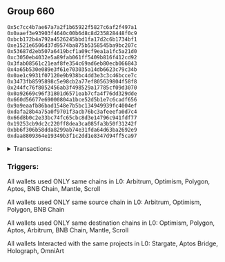 ## Group 660

```0xb594d6344a696de0757b043d3e7f64d3c2d71681
0x5c7cc4b7ae67a7a2f1b65922f5827c6af2f497a1
0x0aaef3e93903f4640c00b6d8c8d235828448f0c9
0xbcb172b4a792a4526245bbd1fa17d2c6b1734bf1
0xe1521e6506d37d9574ba875b5358545ba9bc207c
0x53687d2eb507a6419bcf1a09cf9ea1a1fc5a21d0
0xc3050eb4032e5a89fab061ff5409b816f412cd92
0x3fab08561c21eaf8fe354c69ad6eb80ecb066843
0x4a65b530e089e3f61e703035a14db6623c79c34b
0x0ae1c9931f07120e9b938bc4dd3e3c3c46bcce7c
0x3473fb8595898c5e98cb2a77ef805639804f58f8
0x244fc76f8052456ab3f498529a17785cf09d3070
0x0a92669c96f31801d6571eab7cfa4f76dd329dde
0x660d56677e69000804a1bce52d5b1e7c6cadf656
0x9a9eaafb86bad1548e7b5bc134949939fc4004ef
0xdafa28b4a75a0f9701f3acb76bc3afeeefa0d7c4
0x66d8b0c2e33bc74fc65cbc8d3e14796c941fdf77
0x19253cb9dc2c220ff8dea3ca085fa3b50f31242f
0xbb6f306b58dda8299ab74e31fda64d63ba2692e9
0xdaa8809364e19349b3f1c2dd1e8347d94ff5ca97
```
<details>
<summary>Transactions:</summary>

Hashes: 

Wallet: 0xb594d6344a696de0757b043d3e7f64d3c2d71681

       Hash: 0x3e079531013107c7558c6f11ead0ad110762264190393a2d870786dab60fd461
         - source chain: Arbitrum
         - destination chain: Optimism
         - project: Stargate
         - contract: 0x352d8275aae3e0c2404d9f68f6cee084b5beb3dd
         - value USD: 47.146235152
       Hash: 0x32ca36dc0f72c7da449da4a3f03c1d2e99f96758f5ad81db6843a9da356e0b94
         - source chain: Optimism
         - destination chain: Polygon
         - project: Stargate
         - contract: 0x701a95707a0290ac8b90b3719e8ee5b210360883
         - value USD: 28.241293919
       Hash: 0x979964693e5300758f5a675801b18211390ac4327086633c98bbb85c32ff41b7
         - source chain: Polygon
         - destination chain: Aptos
         - project: Aptos Bridge
         - contract: 0x488863d609f3a673875a914fbee7508a1de45ec6
       Hash: 0x7b6ee5e3e00ed75a25c75c2700a033d9aa1627e49cfddc567102c5babd182557
         - source chain: Optimism
         - destination chain: Arbitrum
         - project: Stargate
         - contract: 0x701a95707a0290ac8b90b3719e8ee5b210360883
         - value USD: 39.829239329
       Hash: 0x51c83ff5fb6fd899365c3bda92d92273c0273d0423f2577ac39941f99ec1139b
         - source chain: Arbitrum
         - destination chain: Optimism
         - project: Stargate
         - contract: 0x352d8275aae3e0c2404d9f68f6cee084b5beb3dd
         - value USD: 0.803826467
       Hash: 0x2df507181275424bb4e1306e66433e501b090259fa19d97389090222bbc86cd4
         - source chain: Arbitrum
         - destination chain: Polygon
         - project: Stargate
         - contract: 0x352d8275aae3e0c2404d9f68f6cee084b5beb3dd
         - value USD: 0.9121399292
       Hash: 0x095fa2ad29d491bc62d3d82b5b8e1719fcf9d30a3bb1b3fb1ccc3e9aacb76eaa
         - source chain: Arbitrum
         - destination chain: Polygon
         - project: Stargate
         - contract: 0x352d8275aae3e0c2404d9f68f6cee084b5beb3dd
         - value USD: 3.409248313
       Hash: 0x6b0cbe08e8fae6dca578d2323bcc33bf161c969f234328a97ef16d784c1408fc
         - source chain: Optimism
         - destination chain: BNB Chain
         - project: Stargate
         - contract: 0x701a95707a0290ac8b90b3719e8ee5b210360883
         - value USD: 5.708238948
       Hash: 0x7fff1b9f991d03a7bfaf432c81afde9fa059c3384f06ead8e1f848e640815c98
         - source chain: Polygon
         - destination chain: BNB Chain
         - project: Holograph
         - contract: 0x6f484eacd997d9880205af22f6a4881ea0e1ccd7
       Hash: 0x2abfd3aff07f7fbd79a68a58cb93f29c985ce5cc6b9701e85c351e85879d1826
         - source chain: Optimism
         - destination chain: Polygon
         - project: Holograph
         - contract: 0x6f484eacd997d9880205af22f6a4881ea0e1ccd7
       Hash: 0x50b1576f67297435225bffb79857d0f0aed261b4e3115896ac175e5b0ea1ef29
         - source chain: BNB Chain
         - destination chain: Polygon
         - contract: 0x3668c325501322ceb5a624e95b9e16a019cdebe8
       Hash: 0xcc9ac74ec08a5f46846fb7ccfedb0b7ad4c7f11b5e4de422b11a480193f41322
         - source chain: BNB Chain
         - destination chain: Mantle
         - contract: 0x3668c325501322ceb5a624e95b9e16a019cdebe8
       Hash: 0x7150b416a9691d852423a90a3a30dd9fc982433fdd4d04fe0617d5ae65b95896
         - source chain: BNB Chain
         - destination chain: Scroll
         - project: OmniArt
         - contract: 0x2be24c5cbcb08754443555a02076edc22151c8bf
Wallet: 0x5c7cc4b7ae67a7a2f1b65922f5827c6af2f497a1

       Hash:0x703194ec0bf16026292b1c090eae3008ca27721a18917cc7eb8d6dc0b34d7442
         - source chain: Arbitrum
         - destination chain: Optimism
         - project: Stargate
         - contract: 0x352d8275aae3e0c2404d9f68f6cee084b5beb3dd
         - value USD: 47.333323386
       Hash:0x74a1a5456f29583140299267078a5310fd9717e06362f151d2121080bf541f00
         - source chain: Optimism
         - destination chain: Polygon
         - project: Stargate
         - contract: 0x701a95707a0290ac8b90b3719e8ee5b210360883
         - value USD: 27.658991268
       Hash:0x249772b42515570fa5ed2a3f14ece2e7ad46c9b28a0dbe4583ebb67b0a82c19a
         - source chain: Polygon
         - destination chain: Aptos
         - project: Aptos Bridge
         - contract: 0x488863d609f3a673875a914fbee7508a1de45ec6
       Hash:0x9c4babfb1871921c300c6c06ad46b182566f30004373e1143550bc3a762519c3
         - source chain: Optimism
         - destination chain: Arbitrum
         - project: Stargate
         - contract: 0x701a95707a0290ac8b90b3719e8ee5b210360883
         - value USD: 39.426923781
       Hash:0xc744acc4b9d6b0ad9e7a195cf53ce24be00bddcf9abbd1029e333aa8ad4d2b50
         - source chain: Arbitrum
         - destination chain: Optimism
         - project: Stargate
         - contract: 0x352d8275aae3e0c2404d9f68f6cee084b5beb3dd
         - value USD: 0.803826467
       Hash:0x2502e2ebc81efb6a1a3766337c445c67859eb573b61e092f027025bf837c5fbd
         - source chain: Arbitrum
         - destination chain: Polygon
         - project: Stargate
         - contract: 0x352d8275aae3e0c2404d9f68f6cee084b5beb3dd
         - value USD: 0.9121399292
       Hash:0xfff15293ae523ffd53c73c3a58b815a96366db25b4810bbbe5d35cc52b58fcc0
         - source chain: Arbitrum
         - destination chain: Polygon
         - project: Stargate
         - contract: 0x352d8275aae3e0c2404d9f68f6cee084b5beb3dd
         - value USD: 3.409248313
       Hash:0x9e48a926937a1c7a891ab5ca89e66a29691714addfbb7ff9c688bd31845a480d
         - source chain: Optimism
         - destination chain: BNB Chain
         - project: Stargate
         - contract: 0x701a95707a0290ac8b90b3719e8ee5b210360883
         - value USD: 5.211245749
       Hash:0xa22f0a0ac0482683ab48df526bffa51bfadae0f61818f862d7547ffbfe40ac28
         - source chain: Polygon
         - destination chain: BNB Chain
         - project: Holograph
         - contract: 0x6f484eacd997d9880205af22f6a4881ea0e1ccd7
       Hash:0x5593ac74b323e63b1677d298056f36ef0eaab90b516d9644c490abd4c95654b2
         - source chain: Optimism
         - destination chain: Polygon
         - project: Holograph
         - contract: 0x6f484eacd997d9880205af22f6a4881ea0e1ccd7
       Hash:0xeaaf691b740751af25e4cfcf29309a452d87c8b8979752aee6c446060204e14d
         - source chain: BNB Chain
         - destination chain: Polygon
         - contract: 0x3668c325501322ceb5a624e95b9e16a019cdebe8
       Hash:0xa02ca4c1bc806ceed97cc352c0eefea7ee468e329f061942adea56d479f20629
         - source chain: Optimism
         - destination chain: Polygon
         - project: Stargate
         - contract: 0x701a95707a0290ac8b90b3719e8ee5b210360883
         - value USD: 5.01877571
       Hash:0x4204d6f2aa86b071ed7c811470ebf9ece91b2dda5d6cef509340d56d6f446402
         - source chain: BNB Chain
         - destination chain: Mantle
         - contract: 0x3668c325501322ceb5a624e95b9e16a019cdebe8
       Hash:0x157e6a0bb2a142be313098122671bb5cba5a81b78585ab8e32befc56fe397e0f
         - source chain: BNB Chain
         - destination chain: Scroll
         - project: OmniArt
         - contract: 0x2be24c5cbcb08754443555a02076edc22151c8bf
Wallet: 0x0aaef3e93903f4640c00b6d8c8d235828448f0c9

       Hash:0x48fc52834970fbbd1d18c551a410ce28758a0b39ec4378b61492ec323f68f352
         - source chain: Arbitrum
         - destination chain: Optimism
         - project: Stargate
         - contract: 0x352d8275aae3e0c2404d9f68f6cee084b5beb3dd
         - value USD: 46.959146917
       Hash:0x877cd1de52ba98f9f1a74da0861adfed5d562a2e6e5fafb5b3bd415c96a474c9
         - source chain: Optimism
         - destination chain: Polygon
         - project: Stargate
         - contract: 0x701a95707a0290ac8b90b3719e8ee5b210360883
         - value USD: 28.083801415
       Hash:0xf30f11bde4d2439de0ff2ff16ff51aa5f4f28560d98a145cdaa38ac140a09a15
         - source chain: Polygon
         - destination chain: Aptos
         - project: Aptos Bridge
         - contract: 0x488863d609f3a673875a914fbee7508a1de45ec6
       Hash:0x2ed8c8bf63869cd82d3c9d64029dd3c6c9d527f734db51147d11c302c4d7f55a
         - source chain: Optimism
         - destination chain: Arbitrum
         - project: Stargate
         - contract: 0x701a95707a0290ac8b90b3719e8ee5b210360883
         - value USD: 40.432712653
       Hash:0x0f65c2d77099c5f6c28a688953d8ea39d4128cebf67356370f3f7f98661d5231
         - source chain: Arbitrum
         - destination chain: Optimism
         - project: Stargate
         - contract: 0x352d8275aae3e0c2404d9f68f6cee084b5beb3dd
         - value USD: 0.803826467
       Hash:0xabfe8088ce1be97d586cd2cad7d9765cc3afcc21708b8e44907cbac87e6e3280
         - source chain: Arbitrum
         - destination chain: Polygon
         - project: Stargate
         - contract: 0x352d8275aae3e0c2404d9f68f6cee084b5beb3dd
         - value USD: 0.9121399292
       Hash:0x9701679d8610f59435cece6a3cad8acae705ec4ca8f8fcdbface86fbb90333dc
         - source chain: Arbitrum
         - destination chain: Polygon
         - project: Stargate
         - contract: 0x352d8275aae3e0c2404d9f68f6cee084b5beb3dd
         - value USD: 3.409248313
       Hash:0x6f41a393bcb6caaa23a2266355804d90b38066b8a6de3c0bd6cfc45ab6317932
         - source chain: Optimism
         - destination chain: BNB Chain
         - project: Stargate
         - contract: 0x701a95707a0290ac8b90b3719e8ee5b210360883
         - value USD: 5.191770765
       Hash:0xe388ffd656ecaf7ec5582030a1787d5a557d5fa95472c0c505ab375c8f67ff61
         - source chain: Polygon
         - destination chain: BNB Chain
         - project: Holograph
         - contract: 0x6f484eacd997d9880205af22f6a4881ea0e1ccd7
       Hash:0x2a4a5a38d5f7e6ffd7371a31190029087f19753894a7156bcd445d6c7f33ac8a
         - source chain: Optimism
         - destination chain: Polygon
         - project: Holograph
         - contract: 0x6f484eacd997d9880205af22f6a4881ea0e1ccd7
       Hash:0x04d644f74fd72330ce0aa81d3fc2e4c0ecadb8b404aabde75969a961868c3b69
         - source chain: BNB Chain
         - destination chain: Polygon
         - contract: 0x3668c325501322ceb5a624e95b9e16a019cdebe8
       Hash:0x4c8beae07d56de462d3b2fb44bc1e331a03d8b7c64b8e5dfd53619932c4bea7f
         - source chain: Optimism
         - destination chain: Polygon
         - project: Stargate
         - contract: 0x701a95707a0290ac8b90b3719e8ee5b210360883
         - value USD: 5.017049344
       Hash:0x91e390eb159bc7134a5501fde34be92dba0fffbbac65aa5660e8e392941c0c33
         - source chain: BNB Chain
         - destination chain: Mantle
         - contract: 0x3668c325501322ceb5a624e95b9e16a019cdebe8
       Hash:0xe465604f791a003eb330b346658c2464948ce9c863e35e3d92a31defe43fd64e
         - source chain: BNB Chain
         - destination chain: Scroll
         - project: OmniArt
         - contract: 0x2be24c5cbcb08754443555a02076edc22151c8bf
Wallet: 0xbcb172b4a792a4526245bbd1fa17d2c6b1734bf1

       Hash:0x7d87b2bced93508965fea1edacc135232cc16fa4c9e6776ae256360f52d0cf2c
         - source chain: Arbitrum
         - destination chain: Optimism
         - project: Stargate
         - contract: 0x352d8275aae3e0c2404d9f68f6cee084b5beb3dd
         - value USD: 45.649529274
       Hash:0xf5fc713f5015f08fa75fafa19e5ef38056b8c143a671c4691482b9b7343601c8
         - source chain: Optimism
         - destination chain: Polygon
         - project: Stargate
         - contract: 0x701a95707a0290ac8b90b3719e8ee5b210360883
         - value USD: 26.750839053
       Hash:0x4393363a3092f9dbd8374c50046fabb8a8d3f7d4c916401a0d2a22f67a512242
         - source chain: Polygon
         - destination chain: Aptos
         - project: Aptos Bridge
         - contract: 0x488863d609f3a673875a914fbee7508a1de45ec6
       Hash:0x791d3ad2b1be575b7bb8852785d0909b1d1c62928c374956f07bc3bf21603a30
         - source chain: Optimism
         - destination chain: Arbitrum
         - project: Stargate
         - contract: 0x701a95707a0290ac8b90b3719e8ee5b210360883
         - value USD: 39.225766006
       Hash:0x50bad2031a1be3f2db939a02bf388ceb11e33691c66bb2e9726f08d5781c5d30
         - source chain: Arbitrum
         - destination chain: Optimism
         - project: Stargate
         - contract: 0x352d8275aae3e0c2404d9f68f6cee084b5beb3dd
         - value USD: 0.8038262843
       Hash:0x56d304175d141cd0a834c967a37f1834a9ae2ef6b71a9d0e6c5452bd64f58f93
         - source chain: Arbitrum
         - destination chain: Polygon
         - project: Stargate
         - contract: 0x352d8275aae3e0c2404d9f68f6cee084b5beb3dd
         - value USD: 0.9121389293
       Hash:0x396666f415ab532f1f78e21ab811f7e5dabbef748f71e0fe64403c8b6c7b4657
         - source chain: Arbitrum
         - destination chain: Polygon
         - project: Stargate
         - contract: 0x352d8275aae3e0c2404d9f68f6cee084b5beb3dd
         - value USD: 3.409248313
       Hash:0x085f36863b9ee719f713198d4b5a4509bc39cbf95aaa67f1fdb4ae3af3143567
         - source chain: Optimism
         - destination chain: Polygon
         - project: Stargate
         - contract: 0x701a95707a0290ac8b90b3719e8ee5b210360883
         - value USD: 5.435052917
       Hash:0x1dbb5e3182603355fec111d4a2c63b804e1dc1f941fbd5ef76051aaf1d3d3e0d
         - source chain: Optimism
         - destination chain: BNB Chain
         - project: Stargate
         - contract: 0x701a95707a0290ac8b90b3719e8ee5b210360883
         - value USD: 5.197990357
       Hash:0x5cf27ba7c0d73b3a3180313fb5badf0426a5fff4c8323beeb3b3a6bd977f6866
         - source chain: Polygon
         - destination chain: BNB Chain
         - project: Holograph
         - contract: 0x6f484eacd997d9880205af22f6a4881ea0e1ccd7
       Hash:0xe8de02bbb30f744e6abe447aae76590c6eec64d48cbb5d7c47e0d618a3f314d6
         - source chain: Optimism
         - destination chain: Polygon
         - project: Holograph
         - contract: 0x6f484eacd997d9880205af22f6a4881ea0e1ccd7
       Hash:0xce41faeba8ed5fdcbaa0af868101e8de8e4f9996f63f0adbbfaa0f754afe7cc4
         - source chain: BNB Chain
         - destination chain: Polygon
         - contract: 0x3668c325501322ceb5a624e95b9e16a019cdebe8
       Hash:0x35a6260e0230d91a45d7d10aff707d68e6b03445e9065aaeb61e18224711ea3d
         - source chain: Optimism
         - destination chain: Polygon
         - project: Stargate
         - contract: 0x701a95707a0290ac8b90b3719e8ee5b210360883
         - value USD: 5.01815958
       Hash:0x8a2ed500de6fb8ac3d145b0ed67c3c7c7412719fc184bad1c2bae66680a989a5
         - source chain: BNB Chain
         - destination chain: Mantle
         - contract: 0x3668c325501322ceb5a624e95b9e16a019cdebe8
       Hash:0x8060052e6467261cfa2615615fb7431dd36065ba8cec7ef4a9fd453c93947aea
         - source chain: BNB Chain
         - destination chain: Scroll
         - project: OmniArt
         - contract: 0x2be24c5cbcb08754443555a02076edc22151c8bf
Wallet: 0xe1521e6506d37d9574ba875b5358545ba9bc207c

       Hash:0xb5719fbf402207a209aad7c7121b8f77fe3d9851fe4184f7c0491a82619c612e
         - source chain: Arbitrum
         - destination chain: Optimism
         - project: Stargate
         - contract: 0x352d8275aae3e0c2404d9f68f6cee084b5beb3dd
         - value USD: 45.08826457
       Hash:0x59ed689c0a8757ad2f34d5a453c5672fffffca1fd568a1ad2c85fd958afb0f31
         - source chain: Optimism
         - destination chain: Polygon
         - project: Stargate
         - contract: 0x701a95707a0290ac8b90b3719e8ee5b210360883
         - value USD: 25.963520605
       Hash:0xe5fd256c4a85a0f382de80fa8c5b12abbb112fbce2ddde740b58811613a01473
         - source chain: Polygon
         - destination chain: Aptos
         - project: Aptos Bridge
         - contract: 0x488863d609f3a673875a914fbee7508a1de45ec6
       Hash:0x70925410cea60b729fd7cb30a2e70bb6a58c5cf930d548c95c5bbaea753b0ce5
         - source chain: Optimism
         - destination chain: Arbitrum
         - project: Stargate
         - contract: 0x701a95707a0290ac8b90b3719e8ee5b210360883
         - value USD: 37.214188262
       Hash:0x081bdf902658c7279c3bd352c7e4927e08a5f64e02184e05d21529263a3a0b61
         - source chain: Arbitrum
         - destination chain: Optimism
         - project: Stargate
         - contract: 0x352d8275aae3e0c2404d9f68f6cee084b5beb3dd
         - value USD: 0.803826467
       Hash:0x3d5ae7d6d22209582dd85bf197510be9bf53ac8dff77c5914a42fa0cb4ad4a8e
         - source chain: Arbitrum
         - destination chain: Polygon
         - project: Stargate
         - contract: 0x352d8275aae3e0c2404d9f68f6cee084b5beb3dd
         - value USD: 0.9121399292
       Hash:0x4518061adec458d23f9a881880c1a28244f043987b981c0f908a6434d6056ba6
         - source chain: Arbitrum
         - destination chain: Polygon
         - project: Stargate
         - contract: 0x352d8275aae3e0c2404d9f68f6cee084b5beb3dd
         - value USD: 3.409249313
       Hash:0x522d476fd51e23fb119e6a5f641ab4b2ebc82091c6da5fc81b41768975b9b1a1
         - source chain: Optimism
         - destination chain: Polygon
         - project: Stargate
         - contract: 0x701a95707a0290ac8b90b3719e8ee5b210360883
         - value USD: 5.442573557
       Hash:0x0574f70ca2a748347594d16e8d9a4e9425d82f0020e3985963f6faecb4162010
         - source chain: Optimism
         - destination chain: BNB Chain
         - project: Stargate
         - contract: 0x701a95707a0290ac8b90b3719e8ee5b210360883
         - value USD: 5.888882181
       Hash:0x3172b72a7566edbe89bec1f8d30c09358af69f5ccd2a2d959e89288a9307a6f6
         - source chain: Polygon
         - destination chain: BNB Chain
         - project: Holograph
         - contract: 0x6f484eacd997d9880205af22f6a4881ea0e1ccd7
       Hash:0x20948026d6059490a1ecd18db6a1a4315d9b4051996b696ed73999c856fe5b43
         - source chain: Optimism
         - destination chain: Polygon
         - project: Holograph
         - contract: 0x6f484eacd997d9880205af22f6a4881ea0e1ccd7
       Hash:0x7dc5baa5bcafd1b91f4633211dbc929923a7f16e69c26d9139ab3f5b096d83bf
         - source chain: BNB Chain
         - destination chain: Polygon
         - contract: 0x3668c325501322ceb5a624e95b9e16a019cdebe8
       Hash:0xc115e167355be6400766774b85fbedcbecb82e2369a644a960d47107059b6271
         - source chain: Optimism
         - destination chain: Polygon
         - project: Stargate
         - contract: 0x701a95707a0290ac8b90b3719e8ee5b210360883
         - value USD: 5.018464644
       Hash:0xa92e1d3949ede507c0d423e25d279ce4730dace9a38d0d8cc95226157bbc9d41
         - source chain: BNB Chain
         - destination chain: Mantle
         - contract: 0x3668c325501322ceb5a624e95b9e16a019cdebe8
       Hash:0xbbc20ab677400650adc7b60b19746b81f30969e3b1501747d90056eb2e73cb11
         - source chain: BNB Chain
         - destination chain: Scroll
         - project: OmniArt
         - contract: 0x2be24c5cbcb08754443555a02076edc22151c8bf
Wallet: 0x53687d2eb507a6419bcf1a09cf9ea1a1fc5a21d0

       Hash:0xb0403845014f94d57b225c3d0d0d47aed2cad5c5e6a66c0e478afa7f67315cd6
         - source chain: Arbitrum
         - destination chain: Optimism
         - project: Stargate
         - contract: 0x352d8275aae3e0c2404d9f68f6cee084b5beb3dd
         - value USD: 46.023705743
       Hash:0x6c8c7763fff592e0836257a2016904bd63824bccdf818b7ccac8fd19baf0f43f
         - source chain: Optimism
         - destination chain: Polygon
         - project: Stargate
         - contract: 0x701a95707a0290ac8b90b3719e8ee5b210360883
         - value USD: 27.100410742
       Hash:0xffe6417a7920d4b8b47e4315482806abebf9ab4e00bfe76f79c9ad6f9bf0b49a
         - source chain: Polygon
         - destination chain: Aptos
         - project: Aptos Bridge
         - contract: 0x488863d609f3a673875a914fbee7508a1de45ec6
       Hash:0x3f08e7cb01adba502bf87e1009502a2e9ab36c25fb40628037ef0b26d32e0c9a
         - source chain: Optimism
         - destination chain: Arbitrum
         - project: Stargate
         - contract: 0x701a95707a0290ac8b90b3719e8ee5b210360883
         - value USD: 38.421134909
       Hash:0x5ea3458f30a028cd9b0af54e09aad46f06a7ddf9604fbde121709d834fd35c5a
         - source chain: Arbitrum
         - destination chain: Optimism
         - project: Stargate
         - contract: 0x352d8275aae3e0c2404d9f68f6cee084b5beb3dd
         - value USD: 0.8038264671
       Hash:0x585749223db95d710113c3b3261ba573b745c5c98d7d4333719338d698f86168
         - source chain: Arbitrum
         - destination chain: Polygon
         - project: Stargate
         - contract: 0x352d8275aae3e0c2404d9f68f6cee084b5beb3dd
         - value USD: 0.9121399292
       Hash:0x2617d5e2f31e76c9cd34441406de62ebce30f13c3335317a7c9c0d5b771e1871
         - source chain: Arbitrum
         - destination chain: Polygon
         - project: Stargate
         - contract: 0x352d8275aae3e0c2404d9f68f6cee084b5beb3dd
         - value USD: 3.409248313
       Hash:0xbf8e037c50c5a83972a52e36c7d93996ce10acaf7c5bbb2668cad8c172f54bbf
         - source chain: Optimism
         - destination chain: Polygon
         - project: Stargate
         - contract: 0x701a95707a0290ac8b90b3719e8ee5b210360883
         - value USD: 5.435239941
       Hash:0x6fe68090adcf21f7411d3ff6f169cfa0525312dcad3060feef09ba2d48daf855
         - source chain: Optimism
         - destination chain: BNB Chain
         - project: Stargate
         - contract: 0x701a95707a0290ac8b90b3719e8ee5b210360883
         - value USD: 5.894207544
       Hash:0x2133889faadb78112b387cc0137dd8a5489dc6c9abc763f1ed5648607eb0a20d
         - source chain: Polygon
         - destination chain: BNB Chain
         - project: Holograph
         - contract: 0x6f484eacd997d9880205af22f6a4881ea0e1ccd7
       Hash:0x5ee904acd1915c203755a70f59676179caea4f8c72a32e2ab18bbfc9641945fa
         - source chain: Optimism
         - destination chain: Polygon
         - project: Holograph
         - contract: 0x6f484eacd997d9880205af22f6a4881ea0e1ccd7
       Hash:0x286ade2dc4399fe8016f0cc9402b5df1d4b73831acbff321973e07d53c562cd7
         - source chain: BNB Chain
         - destination chain: Polygon
         - contract: 0x3668c325501322ceb5a624e95b9e16a019cdebe8
       Hash:0x3d44b8f5e8be1937a89fcde462f6dc1568a825aa124fde0bd92e6a41ef5e4633
         - source chain: Optimism
         - destination chain: Polygon
         - project: Stargate
         - contract: 0x701a95707a0290ac8b90b3719e8ee5b210360883
         - value USD: 5.018712697
       Hash:0x716d75ab3b072665e7dff37dde83a736b322cd795bbf55f1887d9e2fe3b7a047
         - source chain: BNB Chain
         - destination chain: Mantle
         - contract: 0x3668c325501322ceb5a624e95b9e16a019cdebe8
       Hash:0xe16142327ac5dadd7d7a8e00dae146201f1a74bd599bd2cf553855b78ed461d1
         - source chain: BNB Chain
         - destination chain: Scroll
         - project: OmniArt
         - contract: 0x2be24c5cbcb08754443555a02076edc22151c8bf
Wallet: 0xc3050eb4032e5a89fab061ff5409b816f412cd92

       Hash:0x8d3bc08b8a985a12f239f539e778ecd1d9ec27101073261f46e3cddf32cf2011
         - source chain: Arbitrum
         - destination chain: Optimism
         - project: Stargate
         - contract: 0x352d8275aae3e0c2404d9f68f6cee084b5beb3dd
         - value USD: 44.526999865
       Hash:0x084f59ebab1f10e57777cbc7c57198a44a4c3a505177ed09634083567a04a90d
         - source chain: Optimism
         - destination chain: Polygon
         - project: Stargate
         - contract: 0x701a95707a0290ac8b90b3719e8ee5b210360883
         - value USD: 25.58746738
       Hash:0x61c922ba1a315e1c79bf670cade8287f9f9ec34c0b961e28fa54b159d8e92739
         - source chain: Polygon
         - destination chain: Aptos
         - project: Aptos Bridge
         - contract: 0x488863d609f3a673875a914fbee7508a1de45ec6
       Hash:0x74ce4d6c982029c33dbefe0c5c41f3a016d5639cdc7e64009c8b3b93155d53c5
         - source chain: Optimism
         - destination chain: Arbitrum
         - project: Stargate
         - contract: 0x701a95707a0290ac8b90b3719e8ee5b210360883
         - value USD: 38.421134909
       Hash:0xcb6861ba1c16e02edbee2f70389b2ca31dfc60632dafaec991e9271e1e9230c1
         - source chain: Arbitrum
         - destination chain: Optimism
         - project: Stargate
         - contract: 0x352d8275aae3e0c2404d9f68f6cee084b5beb3dd
         - value USD: 0.803826467
       Hash:0x0421b92becd69f728eb6c843668be25f4b03c0dbe352b1dc054f7b185da903aa
         - source chain: Arbitrum
         - destination chain: Polygon
         - project: Stargate
         - contract: 0x352d8275aae3e0c2404d9f68f6cee084b5beb3dd
         - value USD: 0.9121399292
       Hash:0xbe3043f134424f41ed218ec1e25f9195f1be7f0899c494b1db74e2a9552357f8
         - source chain: Arbitrum
         - destination chain: Polygon
         - project: Stargate
         - contract: 0x352d8275aae3e0c2404d9f68f6cee084b5beb3dd
         - value USD: 3.409247313
       Hash:0x9fb8448dc0f45d47d6c4a2798f96cc93b240aca5a593009a21ea9aefdacc2386
         - source chain: Optimism
         - destination chain: Polygon
         - project: Stargate
         - contract: 0x701a95707a0290ac8b90b3719e8ee5b210360883
         - value USD: 5.435334953
       Hash:0x70c09ddf7c1f987192370a1fb4e9c0ad9c5a0a87bf0da09d9703ca30b8a5cd47
         - source chain: Optimism
         - destination chain: BNB Chain
         - project: Stargate
         - contract: 0x701a95707a0290ac8b90b3719e8ee5b210360883
         - value USD: 5.197475225
       Hash:0x688158d5e12a26883a81df03404a6e37d6c2ce9bf6c5cde17fe39c64a63eb11c
         - source chain: Polygon
         - destination chain: BNB Chain
         - project: Holograph
         - contract: 0x6f484eacd997d9880205af22f6a4881ea0e1ccd7
       Hash:0xe5e8f117d27544ea9eeb926cdc0e26ace6ffd43ee2955624d0d5ecc7ab296d1a
         - source chain: Optimism
         - destination chain: Polygon
         - project: Holograph
         - contract: 0x6f484eacd997d9880205af22f6a4881ea0e1ccd7
       Hash:0x01a8986c790d8f54c8ae79e4fc968b667d9e7c73f4c96fce7955fe920c0bdaf0
         - source chain: BNB Chain
         - destination chain: Polygon
         - contract: 0x3668c325501322ceb5a624e95b9e16a019cdebe8
       Hash:0x8509c577e71b536779ced9bf84d95b5626fb2434ff29d45fe971bee9a8b1f1e8
         - source chain: Optimism
         - destination chain: Polygon
         - project: Stargate
         - contract: 0x701a95707a0290ac8b90b3719e8ee5b210360883
         - value USD: 5.016713273
       Hash:0xb8def64d7b5dafa729c6b488557b5ca84c0bfac3c30296388349ed9629feb1a3
         - source chain: BNB Chain
         - destination chain: Mantle
         - contract: 0x3668c325501322ceb5a624e95b9e16a019cdebe8
       Hash:0x22d85a1e608f2195c99df27580973344ef9f1988622a2da5cce5fc0b4fe4aca3
         - source chain: BNB Chain
         - destination chain: Scroll
         - project: OmniArt
         - contract: 0x2be24c5cbcb08754443555a02076edc22151c8bf
Wallet: 0x3fab08561c21eaf8fe354c69ad6eb80ecb066843

       Hash:0x9eb1ed014cf8654d5e1676cf7972605093cec37f191e5e463796f656144f6af9
         - source chain: Arbitrum
         - destination chain: Optimism
         - project: Stargate
         - contract: 0x352d8275aae3e0c2404d9f68f6cee084b5beb3dd
         - value USD: 46.397882213
       Hash:0x088cce59ebc433346da69025492b57d75aefa4cf21c21515a7f362b195ab5447
         - source chain: Optimism
         - destination chain: Polygon
         - project: Stargate
         - contract: 0x701a95707a0290ac8b90b3719e8ee5b210360883
         - value USD: 24.04289285
       Hash:0x495257640c6f064439ab0c898e615307fb22d295058489290f189b292ced8087
         - source chain: Polygon
         - destination chain: Aptos
         - project: Aptos Bridge
         - contract: 0x488863d609f3a673875a914fbee7508a1de45ec6
       Hash:0xb1f5fee8a9622cf06fc5a6fde4e1eca6647676ce34637c588fac980ac13c53cb
         - source chain: Optimism
         - destination chain: Arbitrum
         - project: Stargate
         - contract: 0x701a95707a0290ac8b90b3719e8ee5b210360883
         - value USD: 36.007241616
       Hash:0xac71d81bee6e2d9c6deb16928a20ed57e73ed50853be23858ed8767ec870044d
         - source chain: Arbitrum
         - destination chain: Optimism
         - project: Stargate
         - contract: 0x352d8275aae3e0c2404d9f68f6cee084b5beb3dd
         - value USD: 0.803826467
       Hash:0xe2e0b187d1715d3d2e589582f0b0b056d1fbe39cfe306dd9d603a37e72713a4c
         - source chain: Arbitrum
         - destination chain: Polygon
         - project: Stargate
         - contract: 0x352d8275aae3e0c2404d9f68f6cee084b5beb3dd
         - value USD: 0.9121399292
       Hash:0xe23ad3ff30ee96893f1170f7985359546d3ce14619bb5d5be0449af83023ae73
         - source chain: Arbitrum
         - destination chain: Polygon
         - project: Stargate
         - contract: 0x352d8275aae3e0c2404d9f68f6cee084b5beb3dd
         - value USD: 3.409248313
       Hash:0xcd0249b15556ee0ff93cf44a354d1db53e696b7b9932ad1c42c87d0205b5b7d7
         - source chain: Optimism
         - destination chain: Polygon
         - project: Stargate
         - contract: 0x701a95707a0290ac8b90b3719e8ee5b210360883
         - value USD: 5.434958905
       Hash:0xe71155bab833429f89f217389faf543982bdff07ec9e413ae47569f446c1b004
         - source chain: Optimism
         - destination chain: BNB Chain
         - project: Stargate
         - contract: 0x701a95707a0290ac8b90b3719e8ee5b210360883
         - value USD: 5.890726653
       Hash:0xde6ce75b9ff5cd5a7bd8655ec1c27d6db2a56700ac1e85b0b99222d90d61e13d
         - source chain: Polygon
         - destination chain: BNB Chain
         - project: Holograph
         - contract: 0x6f484eacd997d9880205af22f6a4881ea0e1ccd7
       Hash:0xb739f32846b305714a6051d87f6cc12d3952ad7f815768b84b3a288d1304a0aa
         - source chain: Optimism
         - destination chain: Polygon
         - project: Holograph
         - contract: 0x6f484eacd997d9880205af22f6a4881ea0e1ccd7
       Hash:0x64d7c9bfcef7b42de436e8788eaa051606e43728aef9c5c324f28cc0829c3e84
         - source chain: BNB Chain
         - destination chain: Polygon
         - contract: 0x3668c325501322ceb5a624e95b9e16a019cdebe8
       Hash:0xaa7eff0d81cf767e5ae8a93da23d90a1febd79258e45c5022e3a76dd79de2111
         - source chain: Optimism
         - destination chain: Polygon
         - project: Stargate
         - contract: 0x701a95707a0290ac8b90b3719e8ee5b210360883
         - value USD: 5.017017337
       Hash:0x3a920d357ec3c583df88edcdf2a38b1e3f79698ef283f472a9db444b5ce2717d
         - source chain: BNB Chain
         - destination chain: Mantle
         - contract: 0x3668c325501322ceb5a624e95b9e16a019cdebe8
       Hash:0xc5becc9ba8ec0a6f8fe408cb8e573b01bb779cc04672ae211469da3c977e42ef
         - source chain: BNB Chain
         - destination chain: Scroll
         - project: OmniArt
         - contract: 0x2be24c5cbcb08754443555a02076edc22151c8bf
Wallet: 0x4a65b530e089e3f61e703035a14db6623c79c34b

       Hash:0x17b298af34b9359e4a4ce9e60455dc7ea6d12c6410b624a79cb24e8f25a64e8d
         - source chain: Arbitrum
         - destination chain: Optimism
         - project: Stargate
         - contract: 0x352d8275aae3e0c2404d9f68f6cee084b5beb3dd
         - value USD: 44.888557349
       Hash:0x538de260b850da0fac8a956c253d5037167ae6986aad250bd00da16e3447e694
         - source chain: Optimism
         - destination chain: Polygon
         - project: Stargate
         - contract: 0x701a95707a0290ac8b90b3719e8ee5b210360883
         - value USD: 24.86173141
       Hash:0x1abb978b92246c027d92e5c39cab0e1c299bb9fb9f8f42660acb509619a949e5
         - source chain: Polygon
         - destination chain: Aptos
         - project: Aptos Bridge
         - contract: 0x488863d609f3a673875a914fbee7508a1de45ec6
       Hash:0xb3f3f563778c6d30b0e39c2f89fcbf9d4f91037b7386bb1ac70c05316384c33d
         - source chain: Optimism
         - destination chain: Arbitrum
         - project: Stargate
         - contract: 0x701a95707a0290ac8b90b3719e8ee5b210360883
         - value USD: 33.593348323
       Hash:0x9074bf167cbb64f85364103543590c0e46ce1aefaaaed399718f5f7ca77a94cc
         - source chain: Arbitrum
         - destination chain: Polygon
         - project: Stargate
         - contract: 0x352d8275aae3e0c2404d9f68f6cee084b5beb3dd
         - value USD: 0.9115580032
       Hash:0xc9a58531305a19474d9d7cae670ebb067d9b613cefd3ba00487b1828c00c600c
         - source chain: Arbitrum
         - destination chain: Polygon
         - project: Stargate
         - contract: 0x352d8275aae3e0c2404d9f68f6cee084b5beb3dd
         - value USD: 2.849083383
       Hash:0x644f73377ec6ffeb6ab545cf48f60f7818d884022d0b2bda77745bf7d384d9b7
         - source chain: Arbitrum
         - destination chain: Polygon
         - project: Stargate
         - contract: 0x352d8275aae3e0c2404d9f68f6cee084b5beb3dd
         - value USD: 1.894891614
       Hash:0x88d75437f35fdb33ff2dc94666b80c8aa75594bf7038d278eb3d2c6527df3f26
         - source chain: Optimism
         - destination chain: Polygon
         - project: Stargate
         - contract: 0x701a95707a0290ac8b90b3719e8ee5b210360883
         - value USD: 5.440862016
       Hash:0xbd7f4ee601cf49f7f925c51627af1394e7057da8df8fefad24597f4120705125
         - source chain: Optimism
         - destination chain: BNB Chain
         - project: Stargate
         - contract: 0x701a95707a0290ac8b90b3719e8ee5b210360883
         - value USD: 5.201425236
       Hash:0x974ce4a80c6b63c88f76f982146539854268c677f01ea9856abf7d3ccb7bb88a
         - source chain: Polygon
         - destination chain: BNB Chain
         - project: Holograph
         - contract: 0x6f484eacd997d9880205af22f6a4881ea0e1ccd7
       Hash:0x89d9d5be55a22069ce4d93299799e23ddd183668591b2ecacb8489a4b6e35133
         - source chain: Optimism
         - destination chain: Polygon
         - project: Holograph
         - contract: 0x6f484eacd997d9880205af22f6a4881ea0e1ccd7
       Hash:0xc89a3b8fdd2acdad75bbd494933b297791844207b761c875fee807ca1d1120c1
         - source chain: BNB Chain
         - destination chain: Polygon
         - contract: 0x3668c325501322ceb5a624e95b9e16a019cdebe8
       Hash:0x75b183a4610820cb523f9ce87fd9eaa8d3f0a1f35e941a0b8801210df5c4918e
         - source chain: Optimism
         - destination chain: Polygon
         - project: Stargate
         - contract: 0x701a95707a0290ac8b90b3719e8ee5b210360883
         - value USD: 5.01552302
       Hash:0x18ec52eec482385f7879298db256c20bce52eacb828a95975a11d400cd894156
         - source chain: BNB Chain
         - destination chain: Mantle
         - contract: 0x3668c325501322ceb5a624e95b9e16a019cdebe8
       Hash:0x803fdf26b2da0f043606054b1dd23c2f5d9852ca42dffdb5e43a8d7e73f8df93
         - source chain: BNB Chain
         - destination chain: Scroll
         - project: OmniArt
         - contract: 0x2be24c5cbcb08754443555a02076edc22151c8bf
Wallet: 0x0ae1c9931f07120e9b938bc4dd3e3c3c46bcce7c

       Hash:0x544728f6460030ff7cfee5837675d413dafd4bf3f07c5b8e9531498b7b277012
         - source chain: Arbitrum
         - destination chain: Optimism
         - project: Stargate
         - contract: 0x352d8275aae3e0c2404d9f68f6cee084b5beb3dd
         - value USD: 44.888390601
       Hash:0x4d8b5b6e407e2abd37c0d59c3e0b6cee98ff0027df80b25ce40cead35767317a
         - source chain: Optimism
         - destination chain: Polygon
         - project: Stargate
         - contract: 0x701a95707a0290ac8b90b3719e8ee5b210360883
         - value USD: 22.910219869
       Hash:0x0331c939422be54c9e4331598dabc11fa4c73a3fcf0bfaa3e580b73464e8837d
         - source chain: Polygon
         - destination chain: Aptos
         - project: Aptos Bridge
         - contract: 0x488863d609f3a673875a914fbee7508a1de45ec6
       Hash:0x9b8fc4d17d8bb48f716566e2ab6210948eb0aaecebed6dcf1fd2055c241287b2
         - source chain: Optimism
         - destination chain: Arbitrum
         - project: Stargate
         - contract: 0x701a95707a0290ac8b90b3719e8ee5b210360883
         - value USD: 32.386401677
       Hash:0x369f2fa2503b01ffd53a833a45db4d9da977888124e332483fc9d4af8b92b7d4
         - source chain: Arbitrum
         - destination chain: Polygon
         - project: Stargate
         - contract: 0x352d8275aae3e0c2404d9f68f6cee084b5beb3dd
         - value USD: 0.9115580032
       Hash:0x17b73da88e61073be6b49f6933e3fb641ff84c3c959b76641c340b76d07b29bf
         - source chain: Arbitrum
         - destination chain: Polygon
         - project: Stargate
         - contract: 0x352d8275aae3e0c2404d9f68f6cee084b5beb3dd
         - value USD: 2.849083383
       Hash:0x4a7f56e0bf3b3e1a5642e21f417c2b3f1d4c5928aa98d52f93d614fc6a752f60
         - source chain: Arbitrum
         - destination chain: Polygon
         - project: Stargate
         - contract: 0x352d8275aae3e0c2404d9f68f6cee084b5beb3dd
         - value USD: 1.894891614
       Hash:0x19149007416b92001d95b79822ddff6bd9320d03f46642d844047470977872cc
         - source chain: Optimism
         - destination chain: Polygon
         - project: Stargate
         - contract: 0x701a95707a0290ac8b90b3719e8ee5b210360883
         - value USD: 5.440862016
       Hash:0x2bdf4ec259dd3033886e1710c8df264d9a795be0124113ca7a9def921026a975
         - source chain: Optimism
         - destination chain: BNB Chain
         - project: Stargate
         - contract: 0x701a95707a0290ac8b90b3719e8ee5b210360883
         - value USD: 5.204123926
       Hash:0x6e172b1c645039c99fb8a6c6b58ddf2c0a360e3cb3038e1b0ee440d2c09b61e9
         - source chain: Polygon
         - destination chain: BNB Chain
         - project: Holograph
         - contract: 0x6f484eacd997d9880205af22f6a4881ea0e1ccd7
       Hash:0x8c6bda32466e70f079dba6a074437b4c3aafc2947939b9ec6bfd838fe6b907d0
         - source chain: Optimism
         - destination chain: Polygon
         - project: Holograph
         - contract: 0x6f484eacd997d9880205af22f6a4881ea0e1ccd7
       Hash:0xae4b5f384d13f4b73d294be150ba66267083ec219884c93c80e57208f3306d15
         - source chain: BNB Chain
         - destination chain: Polygon
         - contract: 0x3668c325501322ceb5a624e95b9e16a019cdebe8
       Hash:0xb1a3a85dfd9208d32a58280fe523c1590b2421d865198f5b2d4d70efb8e5ba29
         - source chain: Optimism
         - destination chain: Polygon
         - project: Stargate
         - contract: 0x701a95707a0290ac8b90b3719e8ee5b210360883
         - value USD: 5.018598673
       Hash:0xfd039d0bfb66384de32c23fcd936ee582ba6a425193ed343c400483069ef3c0f
         - source chain: BNB Chain
         - destination chain: Mantle
         - contract: 0x3668c325501322ceb5a624e95b9e16a019cdebe8
       Hash:0xe2184e046aa81350269c9b9ab1caa88ec1010f9cfb82acd488716219b00b28ff
         - source chain: BNB Chain
         - destination chain: Scroll
         - project: OmniArt
         - contract: 0x2be24c5cbcb08754443555a02076edc22151c8bf
Wallet: 0x3473fb8595898c5e98cb2a77ef805639804f58f8

       Hash:0x00fc0a4fe823de84d4e4503f9d87bce420b1a4a2706d198239c1cc0412f3a97e
         - source chain: Arbitrum
         - destination chain: Optimism
         - project: Stargate
         - contract: 0x352d8275aae3e0c2404d9f68f6cee084b5beb3dd
         - value USD: 44.339911631
       Hash:0x6407de8b6a57cc7f5ba8c5715ae9ae037f24c0382f1b01dcd00e2ac663cfdc74
         - source chain: Optimism
         - destination chain: Polygon
         - project: Stargate
         - contract: 0x701a95707a0290ac8b90b3719e8ee5b210360883
         - value USD: 25.566169493
       Hash:0xbfc95bbd7e0487de29bb938a0e34fcd564e3bd082f0c633684df5b79dbca0c3d
         - source chain: Polygon
         - destination chain: Aptos
         - project: Aptos Bridge
         - contract: 0x488863d609f3a673875a914fbee7508a1de45ec6
       Hash:0x59c37556652660e3b0f4dca67abda016be5143f7fc2980587ce500f901db7e3f
         - source chain: Optimism
         - destination chain: Arbitrum
         - project: Stargate
         - contract: 0x701a95707a0290ac8b90b3719e8ee5b210360883
         - value USD: 34.599137195
       Hash:0x4bcf8478c7b47c7777a7fe143d27d46739fa25c6e549dbb95b43cd848d4f46e3
         - source chain: Arbitrum
         - destination chain: Polygon
         - project: Stargate
         - contract: 0x352d8275aae3e0c2404d9f68f6cee084b5beb3dd
         - value USD: 0.9115580032
       Hash:0x0c3f079822f0f74ff23e0e6298b149f71b5b0a1b52fdf6a6ec1a377cbf38bc66
         - source chain: Arbitrum
         - destination chain: Polygon
         - project: Stargate
         - contract: 0x352d8275aae3e0c2404d9f68f6cee084b5beb3dd
         - value USD: 2.849083383
       Hash:0x414e268bd8ed3fab6e68efb42009ca842fa62859f37346a3f8f87cc8dcef053b
         - source chain: Arbitrum
         - destination chain: Polygon
         - project: Stargate
         - contract: 0x352d8275aae3e0c2404d9f68f6cee084b5beb3dd
         - value USD: 1.894891614
       Hash:0x7097c1342b1009cd61a6615c33d7c1b006215e2e1639e0dbf355ae4257e86b13
         - source chain: Optimism
         - destination chain: Polygon
         - project: Stargate
         - contract: 0x701a95707a0290ac8b90b3719e8ee5b210360883
         - value USD: 5.440863016
       Hash:0x27e85bbc2cbab530185a3a5ebb92813c5763e3e01afd1d9749f8015e9839bb23
         - source chain: Optimism
         - destination chain: BNB Chain
         - project: Stargate
         - contract: 0x701a95707a0290ac8b90b3719e8ee5b210360883
         - value USD: 5.202338469
       Hash:0xc581fa584a01ce8b217dafaca3b6b93288c9b2cc68e6b45f9f708dba008a8ff5
         - source chain: Polygon
         - destination chain: BNB Chain
         - project: Holograph
         - contract: 0x6f484eacd997d9880205af22f6a4881ea0e1ccd7
       Hash:0x2eb198e2251aa03512fd2bd42b85ce8ca5addd1f969389ea95f68d672ba98a2e
         - source chain: Optimism
         - destination chain: Polygon
         - project: Holograph
         - contract: 0x6f484eacd997d9880205af22f6a4881ea0e1ccd7
       Hash:0x4b32e9974ff7cdae449d1287090b4e7dd0eb439b635098ae1a190d29ec3e2555
         - source chain: BNB Chain
         - destination chain: Polygon
         - contract: 0x3668c325501322ceb5a624e95b9e16a019cdebe8
       Hash:0x690deda0a312fcfd10aa4c1bc4dedb3654172cb60fd3fe01639f322b0686b18c
         - source chain: Optimism
         - destination chain: Polygon
         - project: Stargate
         - contract: 0x701a95707a0290ac8b90b3719e8ee5b210360883
         - value USD: 5.015650047
       Hash:0x22a017170f4295b4aad9d221050c035c78f9bb5af412bb188968971678ed1808
         - source chain: BNB Chain
         - destination chain: Mantle
         - contract: 0x3668c325501322ceb5a624e95b9e16a019cdebe8
       Hash:0xdeed49583368a51eca701751b982967c2ca284e6471d70f33a23c7ded27cca79
         - source chain: BNB Chain
         - destination chain: Scroll
         - project: OmniArt
         - contract: 0x2be24c5cbcb08754443555a02076edc22151c8bf
Wallet: 0x244fc76f8052456ab3f498529a17785cf09d3070

       Hash:0xb936c5cffa9680b3bf0877b10c06e08c7c3103fb19098629b2b8f951122a7406
         - source chain: Arbitrum
         - destination chain: Optimism
         - project: Stargate
         - contract: 0x352d8275aae3e0c2404d9f68f6cee084b5beb3dd
         - value USD: 44.339911631
       Hash:0xedb535a4115c788546694e72bbf82869dee19699ff824ef82f4ecd4750cc2a7b
         - source chain: Optimism
         - destination chain: Polygon
         - project: Stargate
         - contract: 0x701a95707a0290ac8b90b3719e8ee5b210360883
         - value USD: 25.539992113
       Hash:0x077d8cb0e801be04de77f2a14cea4e5a82cfd7ea2639bb5ff77c07c187ec8edf
         - source chain: Polygon
         - destination chain: Aptos
         - project: Aptos Bridge
         - contract: 0x488863d609f3a673875a914fbee7508a1de45ec6
       Hash:0xee39d4669f2258adcb3bad27e34a03b71fc28efc532593e10862ab7a5955f331
         - source chain: Optimism
         - destination chain: Arbitrum
         - project: Stargate
         - contract: 0x701a95707a0290ac8b90b3719e8ee5b210360883
         - value USD: 33.392190549
       Hash:0x11e94480971f7f3993b87e6c496fdb667a633273c957b51e8eefc10f86b5b87b
         - source chain: Arbitrum
         - destination chain: Polygon
         - project: Stargate
         - contract: 0x352d8275aae3e0c2404d9f68f6cee084b5beb3dd
         - value USD: 0.9115580032
       Hash:0xdfe505c785c61ad467ebf42deb0f44ed24c85181e33125f2b9f811db58be8748
         - source chain: Arbitrum
         - destination chain: Polygon
         - project: Stargate
         - contract: 0x352d8275aae3e0c2404d9f68f6cee084b5beb3dd
         - value USD: 2.849083383
       Hash:0x78010cbabd5a30800eb6e3e54bda7e0b673669411bc63fcaac5504a16a4a38b3
         - source chain: Arbitrum
         - destination chain: Polygon
         - project: Stargate
         - contract: 0x352d8275aae3e0c2404d9f68f6cee084b5beb3dd
         - value USD: 1.894891614
       Hash:0xaa763b2a989873f709cfceddb08cd2932a640cf33ad7d887f13374b5bcd69f4c
         - source chain: Optimism
         - destination chain: Polygon
         - project: Stargate
         - contract: 0x701a95707a0290ac8b90b3719e8ee5b210360883
         - value USD: 5.440864017
       Hash:0x805c9ebadeac10b566f2889b7f42a8aae210f9f03fb42cf6d9e022f3704da2f8
         - source chain: Optimism
         - destination chain: BNB Chain
         - project: Stargate
         - contract: 0x701a95707a0290ac8b90b3719e8ee5b210360883
         - value USD: 5.199979866
       Hash:0xdb938716779e6ef5f285372aa2095bdb74525208808788ff04f2c23da6808d61
         - source chain: Polygon
         - destination chain: BNB Chain
         - project: Holograph
         - contract: 0x6f484eacd997d9880205af22f6a4881ea0e1ccd7
       Hash:0x96cff41d551ccf8ca60f5c1aff2d3fbd910d891eeda711cc81ecf3c455be217c
         - source chain: Optimism
         - destination chain: Polygon
         - project: Holograph
         - contract: 0x6f484eacd997d9880205af22f6a4881ea0e1ccd7
       Hash:0x93a1ca0161b7173b7de90f901598f226896fdabab3ffeb33cbf003511914f951
         - source chain: BNB Chain
         - destination chain: Polygon
         - contract: 0x3668c325501322ceb5a624e95b9e16a019cdebe8
       Hash:0x0515bebe4159412c35533cccf439f6a9405663d53a0d5a149719cb910ee7ac90
         - source chain: Optimism
         - destination chain: Polygon
         - project: Stargate
         - contract: 0x701a95707a0290ac8b90b3719e8ee5b210360883
         - value USD: 5.018629679
       Hash:0x040bb77a958e6f7935feea89a8e06f658d9a39edfceab816ce8bf5780a53ec57
         - source chain: BNB Chain
         - destination chain: Mantle
         - contract: 0x3668c325501322ceb5a624e95b9e16a019cdebe8
       Hash:0x6011d1bbba224b13eb90e51afc4afd97a0a58de4ffea03a2b1a16646942572ed
         - source chain: BNB Chain
         - destination chain: Scroll
         - project: OmniArt
         - contract: 0x2be24c5cbcb08754443555a02076edc22151c8bf
Wallet: 0x0a92669c96f31801d6571eab7cfa4f76dd329dde

       Hash:0x75c3f780cf1538bf24761b2586aae9c044e93699ecee170e62b3ea0157764860
         - source chain: Arbitrum
         - destination chain: Optimism
         - project: Stargate
         - contract: 0x352d8275aae3e0c2404d9f68f6cee084b5beb3dd
         - value USD: 45.08826457
       Hash:0x77a5d1882027b11bbeef31b19e6fa7030d89fa33b163283aa93fe9c540d25301
         - source chain: Optimism
         - destination chain: Polygon
         - project: Stargate
         - contract: 0x701a95707a0290ac8b90b3719e8ee5b210360883
         - value USD: 26.32877631
       Hash:0x64ba78b0faf57ceb139a0e19d52a8d4fc03ca047eaf90dc96e67d3b2373652e7
         - source chain: Polygon
         - destination chain: Aptos
         - project: Aptos Bridge
         - contract: 0x488863d609f3a673875a914fbee7508a1de45ec6
       Hash:0xb9b5100627161b3662be56d8acb3205c09fd524c84040c5415e1962880a54874
         - source chain: Optimism
         - destination chain: Arbitrum
         - project: Stargate
         - contract: 0x701a95707a0290ac8b90b3719e8ee5b210360883
         - value USD: 32.386401677
       Hash:0xe44562711a34ea9b57eed5b2e0ad525b6d2c440e8a15ae0236c46317339c4b68
         - source chain: Arbitrum
         - destination chain: Polygon
         - project: Stargate
         - contract: 0x352d8275aae3e0c2404d9f68f6cee084b5beb3dd
         - value USD: 0.9115580032
       Hash:0xa10c8f11a8f70b6e6fb1e7793e84a85ce209f0c448813e34e5648c38ea26bfe5
         - source chain: Arbitrum
         - destination chain: Polygon
         - project: Stargate
         - contract: 0x352d8275aae3e0c2404d9f68f6cee084b5beb3dd
         - value USD: 2.849083383
       Hash:0xade518d1824cae6b8f772851ab248403b52405095eb460f6a05195b9990df682
         - source chain: Arbitrum
         - destination chain: Polygon
         - project: Stargate
         - contract: 0x352d8275aae3e0c2404d9f68f6cee084b5beb3dd
         - value USD: 1.894891614
       Hash:0xdc6bd166ac581432b1b8a23fe610df779ec4e8bb474d654a573ce4dc751e4f13
         - source chain: Optimism
         - destination chain: Polygon
         - project: Stargate
         - contract: 0x701a95707a0290ac8b90b3719e8ee5b210360883
         - value USD: 5.440863016
       Hash:0xa6e4ad47473ec48073e7da04481667657cf3eb63372b55510edf5bda7ca21ac9
         - source chain: Optimism
         - destination chain: BNB Chain
         - project: Stargate
         - contract: 0x701a95707a0290ac8b90b3719e8ee5b210360883
         - value USD: 5.267186066
       Hash:0x92c3d38a2d678dc8b9f7ec778b1121585480e6064e6dd904c1f5448143533829
         - source chain: Polygon
         - destination chain: BNB Chain
         - project: Holograph
         - contract: 0x6f484eacd997d9880205af22f6a4881ea0e1ccd7
       Hash:0xf1cbfc87a6e9911a5f75ba52ba0e084133ddb0ecd3ff99b57bf166869e171775
         - source chain: Optimism
         - destination chain: Polygon
         - project: Holograph
         - contract: 0x6f484eacd997d9880205af22f6a4881ea0e1ccd7
       Hash:0x8bffa8e95b59b0326fed5b16352e5a0c2230d802d93f29f042672da8243542a9
         - source chain: BNB Chain
         - destination chain: Polygon
         - contract: 0x3668c325501322ceb5a624e95b9e16a019cdebe8
       Hash:0xa093a77daace72206fb21ff8acf1872128fbdbff9733877714589e1816fa72bd
         - source chain: Optimism
         - destination chain: Polygon
         - project: Stargate
         - contract: 0x701a95707a0290ac8b90b3719e8ee5b210360883
         - value USD: 5.018472646
       Hash:0xc97d79a55b21175b5a040c2deea13977c17991071a01ff921b95de7169162af1
         - source chain: BNB Chain
         - destination chain: Mantle
         - contract: 0x3668c325501322ceb5a624e95b9e16a019cdebe8
       Hash:0x6c19d80e126d946205288b77d0299cf662931df52ac8975bff0a3edf5059f018
         - source chain: BNB Chain
         - destination chain: Scroll
         - project: OmniArt
         - contract: 0x2be24c5cbcb08754443555a02076edc22151c8bf
Wallet: 0x660d56677e69000804a1bce52d5b1e7c6cadf656

       Hash:0xe68c83b14ed59623f7f427d5c7f3cd792ab641ecdfacb858d97c3d345c8f34ae
         - source chain: Arbitrum
         - destination chain: Optimism
         - project: Stargate
         - contract: 0x352d8275aae3e0c2404d9f68f6cee084b5beb3dd
         - value USD: 44.901176335
       Hash:0x4de603d267ddeb91625ff6087d70905905322339972480cd29028753f9fcd9e6
         - source chain: Optimism
         - destination chain: Polygon
         - project: Stargate
         - contract: 0x701a95707a0290ac8b90b3719e8ee5b210360883
         - value USD: 26.125170234
       Hash:0xe5cbc45feb540be85980868a6fc551351e7f1b47645404763fefdee5654c8ec4
         - source chain: Polygon
         - destination chain: Aptos
         - project: Aptos Bridge
         - contract: 0x488863d609f3a673875a914fbee7508a1de45ec6
       Hash:0x9e8567c77d9e66ee9f104fed1da14aab80677235f420a6a748c8a6d9429bbf73
         - source chain: Optimism
         - destination chain: Arbitrum
         - project: Stargate
         - contract: 0x701a95707a0290ac8b90b3719e8ee5b210360883
         - value USD: 34.397979421
       Hash:0x9a214d408af7f8afeb682d6f472430fa8ac149c3af0d1ea89a11c47f84db067a
         - source chain: Arbitrum
         - destination chain: Polygon
         - project: Stargate
         - contract: 0x352d8275aae3e0c2404d9f68f6cee084b5beb3dd
         - value USD: 0.9115580032
       Hash:0xdc6d3b0ce75ec340090bb07e144603c58237ae1da5fc6cb4e2d0cf90d133c079
         - source chain: Arbitrum
         - destination chain: Polygon
         - project: Stargate
         - contract: 0x352d8275aae3e0c2404d9f68f6cee084b5beb3dd
         - value USD: 2.849083383
       Hash:0x6c903f1247b9d6bba069418b59fe16edc539bbd8c6b2d2f38226b1223585ce1b
         - source chain: Arbitrum
         - destination chain: Polygon
         - project: Stargate
         - contract: 0x352d8275aae3e0c2404d9f68f6cee084b5beb3dd
         - value USD: 1.894891614
       Hash:0x983b53002b5ede33c6874f773b030f77b7f78c3f8e8118fe9c2ea2aa6d7b3114
         - source chain: Optimism
         - destination chain: Polygon
         - project: Stargate
         - contract: 0x701a95707a0290ac8b90b3719e8ee5b210360883
         - value USD: 5.440861016
       Hash:0xa53e9c2951c0ce38f16744f8976f91201a94bd016d687a275b4b36e498d527e9
         - source chain: Optimism
         - destination chain: BNB Chain
         - project: Stargate
         - contract: 0x701a95707a0290ac8b90b3719e8ee5b210360883
         - value USD: 5.206353497
       Hash:0x65658c6bf0f45220f83162787437ceae0801917874a1d82854d72e08e4e3a97c
         - source chain: Polygon
         - destination chain: BNB Chain
         - project: Holograph
         - contract: 0x6f484eacd997d9880205af22f6a4881ea0e1ccd7
       Hash:0x6e6f53c6b15eb8546a8b04a8bb33d028f4bc35b50137c23db49e6067517c2f5c
         - source chain: Optimism
         - destination chain: Polygon
         - project: Holograph
         - contract: 0x6f484eacd997d9880205af22f6a4881ea0e1ccd7
       Hash:0x023ff0bf220efb21949a74f1f6d22916821cdcdfa898832169b681ba694ab072
         - source chain: BNB Chain
         - destination chain: Polygon
         - contract: 0x3668c325501322ceb5a624e95b9e16a019cdebe8
       Hash:0xb13b3610ca8cf01795c604430bab16e62ad7b32a800d112b24dff435a57c4ce9
         - source chain: Optimism
         - destination chain: Polygon
         - project: Stargate
         - contract: 0x701a95707a0290ac8b90b3719e8ee5b210360883
         - value USD: 5.015492013
       Hash:0x634dfe6a0120240e93fb66eecc135d37478ad631c584aafd25c1546bcf8d9059
         - source chain: BNB Chain
         - destination chain: Mantle
         - contract: 0x3668c325501322ceb5a624e95b9e16a019cdebe8
       Hash:0x7cecfb89d4493208091edf22c66285916e01c86afe8dec42d545043f340212cd
         - source chain: BNB Chain
         - destination chain: Scroll
         - project: OmniArt
         - contract: 0x2be24c5cbcb08754443555a02076edc22151c8bf
Wallet: 0x9a9eaafb86bad1548e7b5bc134949939fc4004ef

       Hash:0x2ee6f7bf533e38020ae2e63210258e79df176b02eedf20f5df4bdf52ed6142c7
         - source chain: Arbitrum
         - destination chain: Optimism
         - project: Stargate
         - contract: 0x352d8275aae3e0c2404d9f68f6cee084b5beb3dd
         - value USD: 46.397882213
       Hash:0x5cd5796db32b3bd754edda29a5ff54576250609c6f5ad5ff36630e9d984f0b92
         - source chain: Optimism
         - destination chain: Polygon
         - project: Stargate
         - contract: 0x701a95707a0290ac8b90b3719e8ee5b210360883
         - value USD: 27.700152308
       Hash:0xa0efc10bc1480ce74a21bc267b40b60f699626250089ef28f15e58fcac35d29c
         - source chain: Polygon
         - destination chain: Aptos
         - project: Aptos Bridge
         - contract: 0x488863d609f3a673875a914fbee7508a1de45ec6
       Hash:0xef80b9b905c6df4d014ba73a286d772b8f273e56fb49029d8b05cfbea4c3f32a
         - source chain: Optimism
         - destination chain: Arbitrum
         - project: Stargate
         - contract: 0x701a95707a0290ac8b90b3719e8ee5b210360883
         - value USD: 36.007241616
       Hash:0x585b029e28821106cb7add75991256281fbe95e1649eb4e0ac478b580737fdaf
         - source chain: Arbitrum
         - destination chain: Polygon
         - project: Stargate
         - contract: 0x352d8275aae3e0c2404d9f68f6cee084b5beb3dd
         - value USD: 0.9115580032
       Hash:0x6685e04fe63fb47c2584ee1e419f7a40ae8834230b19509481eb45dcdc241473
         - source chain: Arbitrum
         - destination chain: Polygon
         - project: Stargate
         - contract: 0x352d8275aae3e0c2404d9f68f6cee084b5beb3dd
         - value USD: 2.849083383
       Hash:0x6a0793abe424b3374f96db7a76b47aee8f4897528eec5a347b75c21253f0f5f2
         - source chain: Arbitrum
         - destination chain: Polygon
         - project: Stargate
         - contract: 0x352d8275aae3e0c2404d9f68f6cee084b5beb3dd
         - value USD: 1.894891614
       Hash:0x71b81ef68cca823320845d96ea4deff4eee109c8d093cf9d6d5a034de5c52bc7
         - source chain: Optimism
         - destination chain: Polygon
         - project: Stargate
         - contract: 0x701a95707a0290ac8b90b3719e8ee5b210360883
         - value USD: 5.440863016
       Hash:0x46cef6c6e115478fb5084bca819fcce95cdf5a83bbf53795309b851c2217934c
         - source chain: Optimism
         - destination chain: BNB Chain
         - project: Stargate
         - contract: 0x701a95707a0290ac8b90b3719e8ee5b210360883
         - value USD: 5.204133929
       Hash:0x4a725869c6418786720a67c3f282e9ea069bead6be1b0963c893cac4bba7ce63
         - source chain: Polygon
         - destination chain: BNB Chain
         - project: Holograph
         - contract: 0x6f484eacd997d9880205af22f6a4881ea0e1ccd7
       Hash:0xbae4411383039584472fc95d4045b211ee8e92a3eaf53b7a13e1b629d9c6ae65
         - source chain: Optimism
         - destination chain: Polygon
         - project: Holograph
         - contract: 0x6f484eacd997d9880205af22f6a4881ea0e1ccd7
       Hash:0x8a26cde2529900fc2736e165b1a3413309d3cd512b94a2550da091802e1c2a8b
         - source chain: BNB Chain
         - destination chain: Polygon
         - contract: 0x3668c325501322ceb5a624e95b9e16a019cdebe8
       Hash:0xe4f04339163cbd0ba134963b4ff2958f3b2d47cfd2b2ad271344571fa8c8ea9f
         - source chain: Optimism
         - destination chain: Polygon
         - project: Stargate
         - contract: 0x701a95707a0290ac8b90b3719e8ee5b210360883
         - value USD: 5.018503653
       Hash:0x6896554c00af1c7eedfc809f54c01e4e070e2bf0f20779bf998ccae55cea94a7
         - source chain: BNB Chain
         - destination chain: Mantle
         - contract: 0x3668c325501322ceb5a624e95b9e16a019cdebe8
       Hash:0x91f4d4338e78019d3405d0c05153a3df756edd66cfac5dea54d0e7ed48dbab3a
         - source chain: BNB Chain
         - destination chain: Scroll
         - project: OmniArt
         - contract: 0x2be24c5cbcb08754443555a02076edc22151c8bf
Wallet: 0xdafa28b4a75a0f9701f3acb76bc3afeeefa0d7c4

       Hash:0x13b09aa38e569f7be9344f690fd39227c0be63c56ca6aaf50fa281932edb0f02
         - source chain: Arbitrum
         - destination chain: Optimism
         - project: Stargate
         - contract: 0x352d8275aae3e0c2404d9f68f6cee084b5beb3dd
         - value USD: 45.836617508
       Hash:0x3db4c31a5d2352d33b35a6a58db19f1793022bc9adba8b860e2a94bcbb15de8b
         - source chain: Optimism
         - destination chain: Polygon
         - project: Stargate
         - contract: 0x701a95707a0290ac8b90b3719e8ee5b210360883
         - value USD: 26.739337174
       Hash:0x65192201c4fcbbb869d3f793ed5c028361c4de0d54d9d912ffebc652368f7961
         - source chain: Polygon
         - destination chain: Aptos
         - project: Aptos Bridge
         - contract: 0x488863d609f3a673875a914fbee7508a1de45ec6
       Hash:0x268f368bfafbd65a7f27ef2942313382a62ce7f91c8a11ddc24e0ff4866e5023
         - source chain: Optimism
         - destination chain: Arbitrum
         - project: Stargate
         - contract: 0x701a95707a0290ac8b90b3719e8ee5b210360883
         - value USD: 36.610714939
       Hash:0x4fd6b439cf24d78ebd8b2e94a2f75b85d7c1c7efcae10c926c9c4a815f777fef
         - source chain: Arbitrum
         - destination chain: Polygon
         - project: Stargate
         - contract: 0x352d8275aae3e0c2404d9f68f6cee084b5beb3dd
         - value USD: 0.9115580032
       Hash:0xd525bd660f28028388506633d393091690454dc5104ec84582fef1c12eca7827
         - source chain: Arbitrum
         - destination chain: Polygon
         - project: Stargate
         - contract: 0x352d8275aae3e0c2404d9f68f6cee084b5beb3dd
         - value USD: 2.849083383
       Hash:0x9e4981b1c7969f3f6799d8e28ea9e0e9e12cc83853af546d8a9fdc77aaaa940e
         - source chain: Arbitrum
         - destination chain: Polygon
         - project: Stargate
         - contract: 0x352d8275aae3e0c2404d9f68f6cee084b5beb3dd
         - value USD: 1.894891614
       Hash:0xecec58536f33f2fc31ac871980a8302acaf6e8894367e5a0ac5473e41e1622a7
         - source chain: Optimism
         - destination chain: Polygon
         - project: Stargate
         - contract: 0x701a95707a0290ac8b90b3719e8ee5b210360883
         - value USD: 5.440862016
       Hash:0x15934f0b38e4d818b734547284f3810454c8dd741d2f585caae4b46bd350f3d8
         - source chain: Optimism
         - destination chain: BNB Chain
         - project: Stargate
         - contract: 0x701a95707a0290ac8b90b3719e8ee5b210360883
         - value USD: 5.209197225
       Hash:0x47b230956ac7f414fa41f28a2054e36328ba67e3ea1ee13bed2c94d4e3ff5635
         - source chain: Polygon
         - destination chain: BNB Chain
         - project: Holograph
         - contract: 0x6f484eacd997d9880205af22f6a4881ea0e1ccd7
       Hash:0x978848e86e0c38a5dd70b40269a2f3df0e9ad6c0dca437b71cc11340111dfda1
         - source chain: Optimism
         - destination chain: Polygon
         - project: Holograph
         - contract: 0x6f484eacd997d9880205af22f6a4881ea0e1ccd7
       Hash:0x8d21409cb35a4d22235eada4695229d1aa638b1bf48593cb8de30f9a37111244
         - source chain: BNB Chain
         - destination chain: Polygon
         - contract: 0x3668c325501322ceb5a624e95b9e16a019cdebe8
       Hash:0xc63e47b404defa1c38dc9d0fc870ba7fb04b14e737529c536f191b567afaa429
         - source chain: Optimism
         - destination chain: Polygon
         - project: Stargate
         - contract: 0x701a95707a0290ac8b90b3719e8ee5b210360883
         - value USD: 5.018344619
       Hash:0x392379c88afe15f27e082137102ebeba444d5755ef6eb4da2f26a92c3b6bf2de
         - source chain: BNB Chain
         - destination chain: Mantle
         - contract: 0x3668c325501322ceb5a624e95b9e16a019cdebe8
       Hash:0xfdc9911a42964bdeeef9952541a43b0cdd5e1538aa1db7bfc3a05c5ecb8bae94
         - source chain: BNB Chain
         - destination chain: Scroll
         - project: OmniArt
         - contract: 0x2be24c5cbcb08754443555a02076edc22151c8bf
Wallet: 0x66d8b0c2e33bc74fc65cbc8d3e14796c941fdf77

       Hash:0x43bcb477facbff01da73f2ec7a476838b1982d65e2d8bda5b70975d7c35e4fdc
         - source chain: Arbitrum
         - destination chain: Optimism
         - project: Stargate
         - contract: 0x352d8275aae3e0c2404d9f68f6cee084b5beb3dd
         - value USD: 46.210793978
       Hash:0xe67730678b2e966d1666f98266930875dc4bf5baedbc05f465a0edb899a2e629
         - source chain: Optimism
         - destination chain: Polygon
         - project: Stargate
         - contract: 0x701a95707a0290ac8b90b3719e8ee5b210360883
         - value USD: 26.323985862
       Hash:0xff5ceb95724bef0df439c9537fec39c56dae27c97c7b2ea00e87fda7bbfc8625
         - source chain: Polygon
         - destination chain: Aptos
         - project: Aptos Bridge
         - contract: 0x488863d609f3a673875a914fbee7508a1de45ec6
       Hash:0x76f3ff96f975ff90ab3ce1a1e47a88ea332859af2dce6686457761106efbd993
         - source chain: Optimism
         - destination chain: Arbitrum
         - project: Stargate
         - contract: 0x701a95707a0290ac8b90b3719e8ee5b210360883
         - value USD: 38.219977134
       Hash:0x897ee212585f6375760118afb138f52a50edf97edba051006cabc1c123c30498
         - source chain: Arbitrum
         - destination chain: Optimism
         - project: Stargate
         - contract: 0x352d8275aae3e0c2404d9f68f6cee084b5beb3dd
         - value USD: 0.8038262843
       Hash:0x4feb728c215dc8a1b94c76c693298779738398d9565a961af442692b39ebe6b6
         - source chain: Arbitrum
         - destination chain: Polygon
         - project: Stargate
         - contract: 0x352d8275aae3e0c2404d9f68f6cee084b5beb3dd
         - value USD: 0.9121399292
       Hash:0x6e4cc0059f9cdd03f47353e9855bd2ef5297651cc1b5bedb68adaf9d8da2c1a0
         - source chain: Arbitrum
         - destination chain: Polygon
         - project: Stargate
         - contract: 0x352d8275aae3e0c2404d9f68f6cee084b5beb3dd
         - value USD: 3.409248313
       Hash:0xa9e6fa7e43c39fa5a9a9f4978f2dff2bf9b78fc4e63ceba5015c98d30d524284
         - source chain: Optimism
         - destination chain: Polygon
         - project: Stargate
         - contract: 0x701a95707a0290ac8b90b3719e8ee5b210360883
         - value USD: 5.435146929
       Hash:0x88919ca789ddc1d6b8e64f5a20213d169b0b29969945968e2f75203e8e149063
         - source chain: Optimism
         - destination chain: BNB Chain
         - project: Stargate
         - contract: 0x701a95707a0290ac8b90b3719e8ee5b210360883
         - value USD: 4.155249481
       Hash:0x0bf2386fb8f5007256635894696fb516353e28215c6b0981fe3d78c1675badae
         - source chain: Polygon
         - destination chain: BNB Chain
         - project: Holograph
         - contract: 0x6f484eacd997d9880205af22f6a4881ea0e1ccd7
       Hash:0x13e15335a32fb6d5acc0bc0dcfb2904f6663228f650f8f09a18aad55220e7f47
         - source chain: Optimism
         - destination chain: Polygon
         - project: Holograph
         - contract: 0x6f484eacd997d9880205af22f6a4881ea0e1ccd7
       Hash:0x1e529d43b6383f66cd8a131274c6680fc49e109c63f707fd0290d392fb3fcefd
         - source chain: BNB Chain
         - destination chain: Polygon
         - contract: 0x3668c325501322ceb5a624e95b9e16a019cdebe8
       Hash:0xda4ae62dace0f2f901153acc3b79988231f07bd03a7de9367cc8994ebb219729
         - source chain: Optimism
         - destination chain: Polygon
         - project: Stargate
         - contract: 0x701a95707a0290ac8b90b3719e8ee5b210360883
         - value USD: 5.018743704
       Hash:0xf5c583bbcb49cea7cbb3c28593d4aa0bcfe21634e5b7c5120c4213400259bc33
         - source chain: Optimism
         - destination chain: BNB Chain
         - project: Stargate
         - contract: 0x701a95707a0290ac8b90b3719e8ee5b210360883
         - value USD: 3.344661221
       Hash:0xc054bbffbec37e49941a44f36914919156b3b4bc04a78485d56e4597879f6fa5
         - source chain: BNB Chain
         - destination chain: Mantle
         - contract: 0x3668c325501322ceb5a624e95b9e16a019cdebe8
       Hash:0x8c1969dba9d18ae371d3c3d33e4fafc9ee67abb6e616f97a20aa92f4983758dc
         - source chain: BNB Chain
         - destination chain: Scroll
         - project: OmniArt
         - contract: 0x2be24c5cbcb08754443555a02076edc22151c8bf
Wallet: 0x19253cb9dc2c220ff8dea3ca085fa3b50f31242f

       Hash:0x2bc12d8e97465a143063ec3e4794e8c5093b878beddbf749d235ed729e6c6d06
         - source chain: Arbitrum
         - destination chain: Optimism
         - project: Stargate
         - contract: 0x352d8275aae3e0c2404d9f68f6cee084b5beb3dd
         - value USD: 45.462441039
       Hash:0xc4dcdfcafc583d1d1435dec71c15c4228389924a000a2e619c5732d55c6979bb
         - source chain: Optimism
         - destination chain: Polygon
         - project: Stargate
         - contract: 0x701a95707a0290ac8b90b3719e8ee5b210360883
         - value USD: 24.23203053
       Hash:0xd1e5325b849960c9e8b0e4f0ba1e389a7fb0f46fe3585553ba4e23a6af691d06
         - source chain: Polygon
         - destination chain: Aptos
         - project: Aptos Bridge
         - contract: 0x488863d609f3a673875a914fbee7508a1de45ec6
       Hash:0x25811260a77265c6ef09a5ee505ade1bed21ee45b4c8f9d5d4235883e4e68969
         - source chain: Optimism
         - destination chain: Arbitrum
         - project: Stargate
         - contract: 0x701a95707a0290ac8b90b3719e8ee5b210360883
         - value USD: 37.053262043
       Hash:0x89b8dcd362bc35e6b5706956fc2fe55f833c4e9e252978104faab4c176897358
         - source chain: Arbitrum
         - destination chain: Optimism
         - project: Stargate
         - contract: 0x352d8275aae3e0c2404d9f68f6cee084b5beb3dd
         - value USD: 0.803826467
       Hash:0xd40732929600b351c3402e23b12b8d47c6e1775fe515c8ea4fa58b20fe09265d
         - source chain: Arbitrum
         - destination chain: Polygon
         - project: Stargate
         - contract: 0x352d8275aae3e0c2404d9f68f6cee084b5beb3dd
         - value USD: 0.9121399292
       Hash:0xa570f8d47232c9431b1d5f72f314604ebe28775a77c9e503107429bd2389f9b8
         - source chain: Arbitrum
         - destination chain: Polygon
         - project: Stargate
         - contract: 0x352d8275aae3e0c2404d9f68f6cee084b5beb3dd
         - value USD: 3.409248313
       Hash:0x7ccd572d203d3165fdec6af9eb77b091e312871e111874fb5fd33de43de43e4c
         - source chain: Optimism
         - destination chain: Polygon
         - project: Stargate
         - contract: 0x701a95707a0290ac8b90b3719e8ee5b210360883
         - value USD: 5.435427965
       Hash:0xdf60a1ddd0440f9887f75ae36c6b333de6adf41a9aa1d0d407a98c2ef3ddedc4
         - source chain: Optimism
         - destination chain: BNB Chain
         - project: Stargate
         - contract: 0x701a95707a0290ac8b90b3719e8ee5b210360883
         - value USD: 5.205983402
       Hash:0x8ade642dcd3826d24f3b5aa97e7700c84a11274d8199067ea89dabd41b07d319
         - source chain: Polygon
         - destination chain: BNB Chain
         - project: Holograph
         - contract: 0x6f484eacd997d9880205af22f6a4881ea0e1ccd7
       Hash:0xdc21c76428ea43e60855327228aa97a83bf6560c333805b2e9bac6b4b4f4d47b
         - source chain: Optimism
         - destination chain: Polygon
         - project: Holograph
         - contract: 0x6f484eacd997d9880205af22f6a4881ea0e1ccd7
       Hash:0x646ff3d898204b005bfddc39c0ea5267aee4e0b49e079804d11aebfa8def2e02
         - source chain: Optimism
         - destination chain: Polygon
         - project: Stargate
         - contract: 0x701a95707a0290ac8b90b3719e8ee5b210360883
         - value USD: 5.01708035
       Hash:0x3ea608ab4f08fa0fc39e38f718cc87fae1acc3676796785c570a8eb44fa5e5b9
         - source chain: Optimism
         - destination chain: BNB Chain
         - project: Stargate
         - contract: 0x701a95707a0290ac8b90b3719e8ee5b210360883
         - value USD: 3.344675224
       Hash:0xd086e61a6ffe501a71b1423c099afe7697642e064299334e99315584fa3abfce
         - source chain: BNB Chain
         - destination chain: Polygon
         - contract: 0x3668c325501322ceb5a624e95b9e16a019cdebe8
       Hash:0x0d3f755f8e559ef4f1ae431beb11e764bdc50d07d1ddf12b065f4b9ca4477255
         - source chain: BNB Chain
         - destination chain: Mantle
         - contract: 0x3668c325501322ceb5a624e95b9e16a019cdebe8
       Hash:0x99d48661861ae8c6a9d080bce84311f7495c91c8014cde1ac4d777f1c5858edf
         - source chain: BNB Chain
         - destination chain: Scroll
         - project: OmniArt
         - contract: 0x2be24c5cbcb08754443555a02076edc22151c8bf
Wallet: 0xbb6f306b58dda8299ab74e31fda64d63ba2692e9

       Hash:0x5968327a26cef1ba3157e437cf452209efcc991de41326d6a1fc36dd8fa472b4
         - source chain: Arbitrum
         - destination chain: Optimism
         - project: Stargate
         - contract: 0x352d8275aae3e0c2404d9f68f6cee084b5beb3dd
         - value USD: 44.901176335
       Hash:0x92b36b01b6392a345abf3fb9309443e8200921e637e56fe61d06a386d730e82c
         - source chain: Optimism
         - destination chain: Polygon
         - project: Stargate
         - contract: 0x701a95707a0290ac8b90b3719e8ee5b210360883
         - value USD: 24.961923625
       Hash:0xcc322cd176fed44f45e2d74d14c665e461d4edddc8f1ca55d6f2bb0fefc0b708
         - source chain: Polygon
         - destination chain: Aptos
         - project: Aptos Bridge
         - contract: 0x488863d609f3a673875a914fbee7508a1de45ec6
       Hash:0x00e87c1404a4a3c4d2320e2f9d450e1935181a19888503af818ff43e324f7c6b
         - source chain: Polygon
         - destination chain: Optimism
         - project: Stargate
         - contract: 0x9d1b1669c73b033dfe47ae5a0164ab96df25b944
         - value USD: 18.078323648
       Hash:0x77972c5f649ffaec5fb4f941da6cf95ecafa40a7939c6cb948cf6112ac6390fe
         - source chain: Optimism
         - destination chain: Arbitrum
         - project: Stargate
         - contract: 0x701a95707a0290ac8b90b3719e8ee5b210360883
         - value USD: 34.397979421
       Hash:0xeb11442e0b4a5405c06bb3149122b9d750b0295307a0f8e59cb81bc2c127ae9f
         - source chain: Arbitrum
         - destination chain: Polygon
         - project: Stargate
         - contract: 0x352d8275aae3e0c2404d9f68f6cee084b5beb3dd
         - value USD: 0.9115580032
       Hash:0xdbee36ebb0f9bc9bfdad05f56653c37a75bbce9fa401b9f6940c9fc2ad13a3e9
         - source chain: Arbitrum
         - destination chain: Polygon
         - project: Stargate
         - contract: 0x352d8275aae3e0c2404d9f68f6cee084b5beb3dd
         - value USD: 2.849083383
       Hash:0x4d3021bc201c4bfc2cb2fd7b34bbbf83ea4c0002ba90dc9b693c52ed1f320f5a
         - source chain: Arbitrum
         - destination chain: Polygon
         - project: Stargate
         - contract: 0x352d8275aae3e0c2404d9f68f6cee084b5beb3dd
         - value USD: 1.894891614
       Hash:0x02261036828551da9c2dfa1dde32da2908578c450868e989a81a8105205e03a4
         - source chain: Optimism
         - destination chain: Polygon
         - project: Stargate
         - contract: 0x701a95707a0290ac8b90b3719e8ee5b210360883
         - value USD: 5.440862016
       Hash:0xc93fee5fb6d83f99d0e5218f40920f8c695685376b3629a9d7c29d01fcdb4b31
         - source chain: Optimism
         - destination chain: BNB Chain
         - project: Stargate
         - contract: 0x701a95707a0290ac8b90b3719e8ee5b210360883
         - value USD: 5.204954139
       Hash:0xf71d581658752e5a404e24a3bf50d00f6b003776402cf2efe85c40cf24297ece
         - source chain: Polygon
         - destination chain: BNB Chain
         - project: Holograph
         - contract: 0x6f484eacd997d9880205af22f6a4881ea0e1ccd7
       Hash:0xfa28bb68a2dd859734593bcea659357cc5a1e60020fe88727550c177595ca2aa
         - source chain: Optimism
         - destination chain: Polygon
         - project: Holograph
         - contract: 0x6f484eacd997d9880205af22f6a4881ea0e1ccd7
       Hash:0xe41314e5d6a1cdf9eaae7f0e6ff7765800a3db5bd0603279c57b41fa34f246b7
         - source chain: BNB Chain
         - destination chain: Polygon
         - contract: 0x3668c325501322ceb5a624e95b9e16a019cdebe8
       Hash:0xc1323ecd68a64b857371e4a8174826a8f89cafc29bde234120e2ca1d7aecad81
         - source chain: Optimism
         - destination chain: Polygon
         - project: Stargate
         - contract: 0x701a95707a0290ac8b90b3719e8ee5b210360883
         - value USD: 5.0187247
       Hash:0x2645cfcccf7fb9df5bc06d3a4b98b4979d38c947531c945e8375df23d35f5a94
         - source chain: BNB Chain
         - destination chain: Mantle
         - contract: 0x3668c325501322ceb5a624e95b9e16a019cdebe8
       Hash:0xce94df3d05f0ac6afcb16c59fd177220640d8d300a1018dcc86fbf949d4f40d6
         - source chain: BNB Chain
         - destination chain: Scroll
         - project: OmniArt
         - contract: 0x2be24c5cbcb08754443555a02076edc22151c8bf
Wallet: 0xdaa8809364e19349b3f1c2dd1e8347d94ff5ca97

       Hash:0x8fee48ebe3792cb14868337b56b47b4c63ffc9ea4f6bc94cad08b82d69eaaa09
         - source chain: Arbitrum
         - destination chain: Optimism
         - project: Stargate
         - contract: 0x352d8275aae3e0c2404d9f68f6cee084b5beb3dd
         - value USD: 47.333323386
       Hash:0x28562981ecab97576fbc532a669483ad11659fabde44419495830056cf0d790b
         - source chain: Optimism
         - destination chain: Polygon
         - project: Stargate
         - contract: 0x701a95707a0290ac8b90b3719e8ee5b210360883
         - value USD: 28.720209724
       Hash:0x666a598e1e395d19c9e8a7f6f237f42e5d6c85e78ddc3ba828f1e45c94de5008
         - source chain: Polygon
         - destination chain: Aptos
         - project: Aptos Bridge
         - contract: 0x488863d609f3a673875a914fbee7508a1de45ec6
       Hash:0x4ba39cf64558653b125185912f29fcd16e1b5f94709afbc247a49e5f623daf18
         - source chain: Polygon
         - destination chain: Optimism
         - project: Stargate
         - contract: 0x9d1b1669c73b033dfe47ae5a0164ab96df25b944
         - value USD: 20.197142025
       Hash:0x16d40688b86eef2df4d6f21cecad09a5c385733a5e0f409ffcce93088a7068b2
         - source chain: Optimism
         - destination chain: Arbitrum
         - project: Stargate
         - contract: 0x701a95707a0290ac8b90b3719e8ee5b210360883
         - value USD: 36.20839939
       Hash:0xe0e17c701e22bf63186ad3c30131ddeb3c0406d7d9a8bcb45e68d1cd41c0f2e2
         - source chain: Arbitrum
         - destination chain: Polygon
         - project: Stargate
         - contract: 0x352d8275aae3e0c2404d9f68f6cee084b5beb3dd
         - value USD: 0.9115580032
       Hash:0xfb6fdd936b89846c760eca232d2e634e1a2b361cc5e7f6581e656befbfb40c93
         - source chain: Arbitrum
         - destination chain: Polygon
         - project: Stargate
         - contract: 0x352d8275aae3e0c2404d9f68f6cee084b5beb3dd
         - value USD: 2.849083383
       Hash:0x1374ec80e66388f6b9293e407241b692c09839b4449aa84f3c0222d19a9db4ac
         - source chain: Arbitrum
         - destination chain: Polygon
         - project: Stargate
         - contract: 0x352d8275aae3e0c2404d9f68f6cee084b5beb3dd
         - value USD: 1.894891614
       Hash:0x5b66aaec4f776f7c9ff2d6f0b9b2fa07e211a59d5be70a84e606558ba6f86bfa
         - source chain: Optimism
         - destination chain: Polygon
         - project: Stargate
         - contract: 0x701a95707a0290ac8b90b3719e8ee5b210360883
         - value USD: 5.440864017
       Hash:0xebcd7809298e1c1613736cb6fa623d78593e480d42cda043c6bf201a1440048a
         - source chain: Optimism
         - destination chain: BNB Chain
         - project: Stargate
         - contract: 0x701a95707a0290ac8b90b3719e8ee5b210360883
         - value USD: 5.214952698
       Hash:0xaea622d4754a666b5ca01ac266edcb6d44683aaebc0bb9e860b804a675303762
         - source chain: Polygon
         - destination chain: BNB Chain
         - project: Holograph
         - contract: 0x6f484eacd997d9880205af22f6a4881ea0e1ccd7
       Hash:0x47a2c7c0345a80aa01e30685d197fb21d7a1b1275cce2715db5525ce5e14a4bc
         - source chain: Optimism
         - destination chain: Polygon
         - project: Holograph
         - contract: 0x6f484eacd997d9880205af22f6a4881ea0e1ccd7
       Hash:0x578a7cfc9da2345142f65ffc9b2b053114a6bc36c59c5aa4c783006db48e0e03
         - source chain: BNB Chain
         - destination chain: Polygon
         - contract: 0x3668c325501322ceb5a624e95b9e16a019cdebe8
       Hash:0x70f490dc7c48c46cc97b605731af603b2cc011ffaf4597d956ad911f2aab8193
         - source chain: Optimism
         - destination chain: Polygon
         - project: Stargate
         - contract: 0x701a95707a0290ac8b90b3719e8ee5b210360883
         - value USD: 5.018661686
       Hash:0x1c51819313f42314650aa633201a667700e0573df4c5103b141240f2bc1639ce
         - source chain: BNB Chain
         - destination chain: Mantle
         - contract: 0x3668c325501322ceb5a624e95b9e16a019cdebe8
       Hash:0x294b11629f4cdba248ed9d3938446e5ee801ec1184fcf6b9e10a6aebf0f46a33
         - source chain: BNB Chain
         - destination chain: Scroll
         - project: OmniArt
         - contract: 0x2be24c5cbcb08754443555a02076edc22151c8bf

</details>


### Triggers: 
All wallets used ONLY same chains in L0: Arbitrum, Optimism, Polygon, Aptos, BNB Chain, Mantle, Scroll

All wallets used ONLY same source chain in L0: Arbitrum, Optimism, Polygon, BNB Chain

All wallets used ONLY same destination chains in L0: Optimism, Polygon, Aptos, Arbitrum, BNB Chain, Mantle, Scroll

All wallets Interacted with the same projects in L0: Stargate, Aptos Bridge, Holograph, OmniArt

